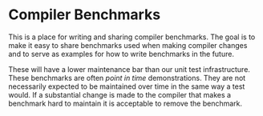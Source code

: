 # Compiler Benchmarks

This is a place for writing and sharing compiler benchmarks. The goal is to make it easy to share
benchmarks used when making compiler changes and to serve as examples for how to write benchmarks
in the future.

These will have a lower maintenance bar than our unit test infrastructure. These benchmarks are
often _point in time_ demonstrations. They are not necessarily expected to be maintained over time
in the same way a test would. If a substantial change is made to the compiler that makes a benchmark
hard to maintain it is acceptable to remove the benchmark.
